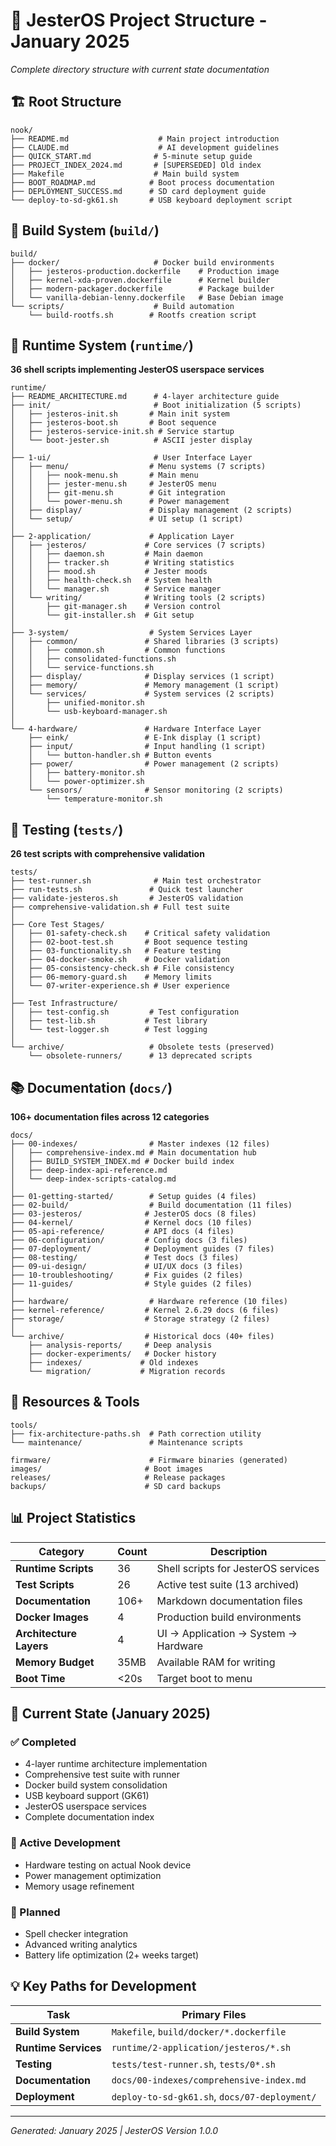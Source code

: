 # 📁 JesterOS Project Structure - January 2025

*Complete directory structure with current state documentation*

## 🏗️ Root Structure

```
nook/
├── README.md                    # Main project introduction
├── CLAUDE.md                    # AI development guidelines  
├── QUICK_START.md              # 5-minute setup guide
├── PROJECT_INDEX_2024.md       # [SUPERSEDED] Old index
├── Makefile                    # Main build system
├── BOOT_ROADMAP.md            # Boot process documentation
├── DEPLOYMENT_SUCCESS.md      # SD card deployment guide
└── deploy-to-sd-gk61.sh       # USB keyboard deployment script
```

## 🐳 Build System (`build/`)

```
build/
├── docker/                     # Docker build environments
│   ├── jesteros-production.dockerfile    # Production image
│   ├── kernel-xda-proven.dockerfile      # Kernel builder
│   ├── modern-packager.dockerfile        # Package builder
│   └── vanilla-debian-lenny.dockerfile   # Base Debian image
└── scripts/                    # Build automation
    └── build-rootfs.sh        # Rootfs creation script
```

## 🏃 Runtime System (`runtime/`)

**36 shell scripts implementing JesterOS userspace services**

```
runtime/
├── README_ARCHITECTURE.md      # 4-layer architecture guide
├── init/                       # Boot initialization (5 scripts)
│   ├── jesteros-init.sh       # Main init system
│   ├── jesteros-boot.sh       # Boot sequence
│   ├── jesteros-service-init.sh # Service startup
│   └── boot-jester.sh          # ASCII jester display
│
├── 1-ui/                       # User Interface Layer
│   ├── menu/                  # Menu systems (7 scripts)
│   │   ├── nook-menu.sh       # Main menu
│   │   ├── jester-menu.sh     # JesterOS menu
│   │   ├── git-menu.sh        # Git integration
│   │   └── power-menu.sh      # Power management
│   ├── display/               # Display management (2 scripts)
│   └── setup/                 # UI setup (1 script)
│
├── 2-application/             # Application Layer
│   ├── jesteros/             # Core services (7 scripts)
│   │   ├── daemon.sh         # Main daemon
│   │   ├── tracker.sh        # Writing statistics
│   │   ├── mood.sh           # Jester moods
│   │   ├── health-check.sh   # System health
│   │   └── manager.sh        # Service manager
│   └── writing/              # Writing tools (2 scripts)
│       ├── git-manager.sh    # Version control
│       └── git-installer.sh  # Git setup
│
├── 3-system/                  # System Services Layer
│   ├── common/               # Shared libraries (3 scripts)
│   │   ├── common.sh         # Common functions
│   │   ├── consolidated-functions.sh
│   │   └── service-functions.sh
│   ├── display/              # Display services (1 script)
│   ├── memory/               # Memory management (1 script)
│   └── services/             # System services (2 scripts)
│       ├── unified-monitor.sh
│       └── usb-keyboard-manager.sh
│
└── 4-hardware/               # Hardware Interface Layer
    ├── eink/                 # E-Ink display (1 script)
    ├── input/                # Input handling (1 script)
    │   └── button-handler.sh # Button events
    ├── power/                # Power management (2 scripts)
    │   ├── battery-monitor.sh
    │   └── power-optimizer.sh
    └── sensors/              # Sensor monitoring (2 scripts)
        └── temperature-monitor.sh
```

## 🧪 Testing (`tests/`)

**26 test scripts with comprehensive validation**

```
tests/
├── test-runner.sh              # Main test orchestrator
├── run-tests.sh               # Quick test launcher
├── validate-jesteros.sh       # JesterOS validation
├── comprehensive-validation.sh # Full test suite
│
├── Core Test Stages/
│   ├── 01-safety-check.sh    # Critical safety validation
│   ├── 02-boot-test.sh       # Boot sequence testing
│   ├── 03-functionality.sh   # Feature testing
│   ├── 04-docker-smoke.sh    # Docker validation
│   ├── 05-consistency-check.sh # File consistency
│   ├── 06-memory-guard.sh    # Memory limits
│   └── 07-writer-experience.sh # User experience
│
├── Test Infrastructure/
│   ├── test-config.sh         # Test configuration
│   ├── test-lib.sh           # Test library
│   └── test-logger.sh        # Test logging
│
└── archive/                   # Obsolete tests (preserved)
    └── obsolete-runners/      # 13 deprecated scripts
```

## 📚 Documentation (`docs/`)

**106+ documentation files across 12 categories**

```
docs/
├── 00-indexes/                # Master indexes (12 files)
│   ├── comprehensive-index.md # Main documentation hub
│   ├── BUILD_SYSTEM_INDEX.md # Docker build index
│   ├── deep-index-api-reference.md
│   └── deep-index-scripts-catalog.md
│
├── 01-getting-started/        # Setup guides (4 files)
├── 02-build/                  # Build documentation (11 files)
├── 03-jesteros/              # JesterOS docs (8 files)
├── 04-kernel/                # Kernel docs (10 files)
├── 05-api-reference/         # API docs (4 files)
├── 06-configuration/         # Config docs (3 files)
├── 07-deployment/            # Deployment guides (7 files)
├── 08-testing/               # Test docs (3 files)
├── 09-ui-design/             # UI/UX docs (3 files)
├── 10-troubleshooting/       # Fix guides (2 files)
├── 11-guides/                # Style guides (2 files)
│
├── hardware/                  # Hardware reference (10 files)
├── kernel-reference/         # Kernel 2.6.29 docs (6 files)
├── storage/                  # Storage strategy (2 files)
│
└── archive/                  # Historical docs (40+ files)
    ├── analysis-reports/     # Deep analysis
    ├── docker-experiments/   # Docker history
    ├── indexes/             # Old indexes
    └── migration/           # Migration records
```

## 🎨 Resources & Tools

```
tools/
├── fix-architecture-paths.sh  # Path correction utility
└── maintenance/               # Maintenance scripts

firmware/                      # Firmware binaries (generated)
images/                       # Boot images
releases/                     # Release packages
backups/                      # SD card backups
```

## 📊 Project Statistics

| Category | Count | Description |
|----------|-------|-------------|
| **Runtime Scripts** | 36 | Shell scripts for JesterOS services |
| **Test Scripts** | 26 | Active test suite (13 archived) |
| **Documentation** | 106+ | Markdown documentation files |
| **Docker Images** | 4 | Production build environments |
| **Architecture Layers** | 4 | UI → Application → System → Hardware |
| **Memory Budget** | 35MB | Available RAM for writing |
| **Boot Time** | <20s | Target boot to menu |

## 🚦 Current State (January 2025)

### ✅ Completed
- 4-layer runtime architecture implementation
- Comprehensive test suite with runner
- Docker build system consolidation
- USB keyboard support (GK61)
- JesterOS userspace services
- Complete documentation index

### 🔄 Active Development
- Hardware testing on actual Nook device
- Power management optimization
- Memory usage refinement

### 📅 Planned
- Spell checker integration
- Advanced writing analytics
- Battery life optimization (2+ weeks target)

## 💡 Key Paths for Development

| Task | Primary Files |
|------|--------------|
| **Build System** | `Makefile`, `build/docker/*.dockerfile` |
| **Runtime Services** | `runtime/2-application/jesteros/*.sh` |
| **Testing** | `tests/test-runner.sh`, `tests/0*.sh` |
| **Documentation** | `docs/00-indexes/comprehensive-index.md` |
| **Deployment** | `deploy-to-sd-gk61.sh`, `docs/07-deployment/` |

---

*Generated: January 2025 | JesterOS Version 1.0.0*